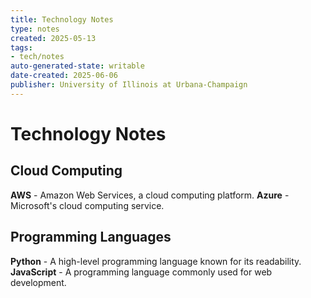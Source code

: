 ```yaml
---
title: Technology Notes
type: notes
created: 2025-05-13
tags:
- tech/notes
auto-generated-state: writable
date-created: 2025-06-06
publisher: University of Illinois at Urbana-Champaign
---
```


# Technology Notes

## Cloud Computing

**AWS** - Amazon Web Services, a cloud computing platform.
**Azure** - Microsoft's cloud computing service.

## Programming Languages

**Python** - A high-level programming language known for its readability.
**JavaScript** - A programming language commonly used for web development.
